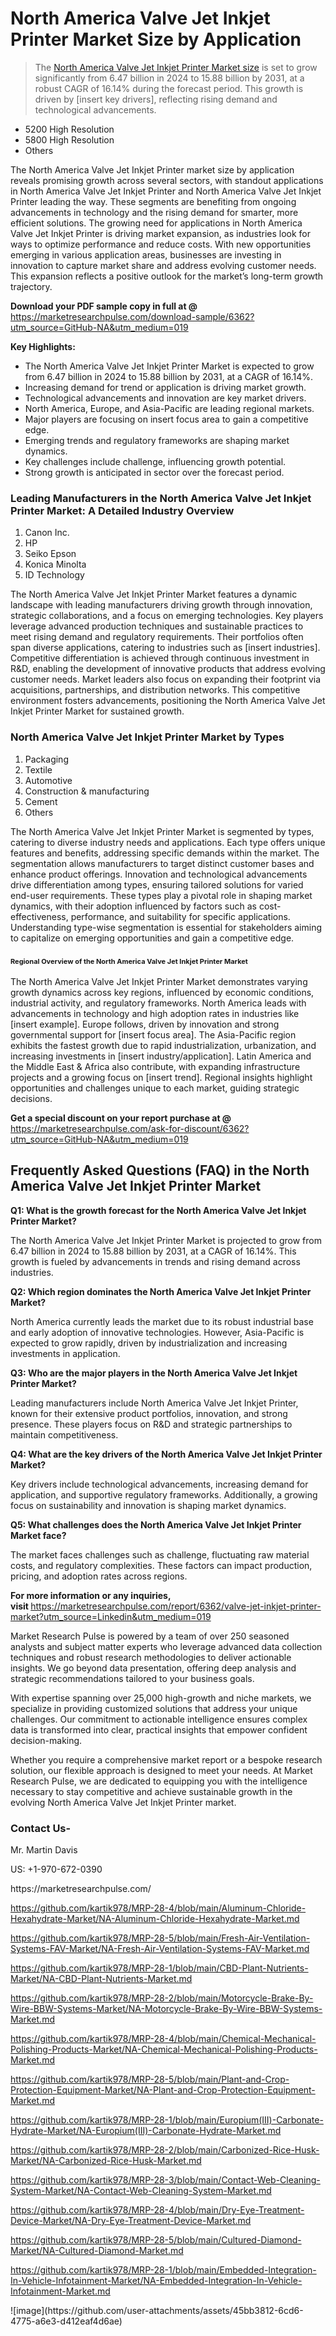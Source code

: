 <h1>North America Valve Jet Inkjet Printer Market&nbsp;Size by Application</h1><blockquote><p>The <a href="https://marketresearchpulse.com/download-sample/6362?utm_source=GitHub-NA&amp;utm_medium=019">North America Valve Jet Inkjet Printer Market size</a> is set to grow significantly from 6.47 billion in 2024 to 15.88 billion by 2031, at a robust CAGR of 16.14% during the forecast period. This growth is driven by [insert key drivers], reflecting rising demand and technological advancements.</p></blockquote><ul><li>5200 High Resolution<li> 5800 High Resolution<li> Others</li></ul><p>The North America Valve Jet Inkjet Printer market size by application reveals promising growth across several sectors, with standout applications in North America Valve Jet Inkjet Printer and North America Valve Jet Inkjet Printer leading the way. These segments are benefiting from ongoing advancements in technology and the rising demand for smarter, more efficient solutions. The growing need for applications in North America Valve Jet Inkjet Printer is driving market expansion, as industries look for ways to optimize performance and reduce costs. With new opportunities emerging in various application areas, businesses are investing in innovation to capture market share and address evolving customer needs. This expansion reflects a positive outlook for the market’s long-term growth trajectory.</p><p><strong>Download your PDF sample copy in full at @ </strong><a href="https://marketresearchpulse.com/download-sample/6362?utm_source=GitHub-NA&amp;utm_medium=019">https://marketresearchpulse.com/download-sample/6362?utm_source=GitHub-NA&amp;utm_medium=019</a></p><p><strong>Key Highlights: </strong></p><ul><li>The North America Valve Jet Inkjet Printer Market is expected to grow from 6.47 billion in 2024 to 15.88 billion by 2031, at a CAGR of 16.14%.</li><li>Increasing demand for trend or application is driving market growth.</li><li>Technological advancements and innovation are key market drivers.</li><li>North America, Europe, and Asia-Pacific are leading regional markets.</li><li>Major players are focusing on insert focus area to gain a competitive edge.</li><li>Emerging trends and regulatory frameworks are shaping market dynamics.</li><li>Key challenges include challenge, influencing growth potential.</li><li>Strong growth is anticipated in sector over the forecast period.</li></ul><h3>Leading Manufacturers in the North America Valve Jet Inkjet Printer Market: A Detailed Industry Overview</h3><ol><li>Canon Inc.</li><li>HP</li><li>Seiko Epson</li><li>Konica Minolta</li><li>ID Technology</li></ol><div class="flex max-w-full flex-col flex-grow"><div class="min-h-8 text-message flex w-full flex-col items-end gap-2 whitespace-normal break-words [.text-message+&amp;]:mt-5" dir="auto" data-message-author-role="assistant" data-message-id="fd8432e4-4910-450d-b182-61b7bfb0a01f" data-message-model-slug="gpt-4o"><div class="flex w-full flex-col gap-1 empty:hidden first:pt-[3px]"><div class="markdown prose w-full break-words dark:prose-invert light"><p>The North America Valve Jet Inkjet Printer Market features a dynamic landscape with leading manufacturers driving growth through innovation, strategic collaborations, and a focus on emerging technologies. Key players leverage advanced production techniques and sustainable practices to meet rising demand and regulatory requirements. Their portfolios often span diverse applications, catering to industries such as [insert industries]. Competitive differentiation is achieved through continuous investment in R&amp;D, enabling the development of innovative products that address evolving customer needs. Market leaders also focus on expanding their footprint via acquisitions, partnerships, and distribution networks. This competitive environment fosters advancements, positioning the North America Valve Jet Inkjet Printer Market for sustained growth.</p></div></div></div></div><h3>North America Valve Jet Inkjet Printer Market by Types</h3><ol><li>Packaging<li> Textile<li> Automotive<li> Construction & manufacturing<li> Cement<li> Others</li></ol><div class="flex max-w-full flex-col flex-grow"><div class="min-h-8 text-message flex w-full flex-col items-end gap-2 whitespace-normal break-words [.text-message+&amp;]:mt-5" dir="auto" data-message-author-role="assistant" data-message-id="084470be-0bb7-4664-bddf-5156b4f41249" data-message-model-slug="gpt-4o-mini"><div class="flex w-full flex-col gap-1 empty:hidden first:pt-[3px]"><div class="markdown prose w-full break-words dark:prose-invert light"><p>The North America Valve Jet Inkjet Printer Market is segmented by types, catering to diverse industry needs and applications. Each type offers unique features and benefits, addressing specific demands within the market. The segmentation allows manufacturers to target distinct customer bases and enhance product offerings. Innovation and technological advancements drive differentiation among types, ensuring tailored solutions for varied end-user requirements. These types play a pivotal role in shaping market dynamics, with their adoption influenced by factors such as cost-effectiveness, performance, and suitability for specific applications. Understanding type-wise segmentation is essential for stakeholders aiming to capitalize on emerging opportunities and gain a competitive edge.</p></div></div></div></div><h3><span style="font-size: 11px;">Regional Overview of the North America Valve Jet Inkjet Printer Market</span></h3><div class="flex max-w-full flex-col flex-grow"><div class="min-h-8 text-message flex w-full flex-col items-end gap-2 whitespace-normal break-words [.text-message+&amp;]:mt-5" dir="auto" data-message-author-role="assistant" data-message-id="e9038762-ce64-4e30-91c9-9bd413514231" data-message-model-slug="gpt-4o-mini"><div class="flex w-full flex-col gap-1 empty:hidden first:pt-[3px]"><div class="markdown prose w-full break-words dark:prose-invert light"><p>The North America Valve Jet Inkjet Printer Market demonstrates varying growth dynamics across key regions, influenced by economic conditions, industrial activity, and regulatory frameworks. North America leads with advancements in technology and high adoption rates in industries like [insert example]. Europe follows, driven by innovation and strong governmental support for [insert focus area]. The Asia-Pacific region exhibits the fastest growth due to rapid industrialization, urbanization, and increasing investments in [insert industry/application]. Latin America and the Middle East &amp; Africa also contribute, with expanding infrastructure projects and a growing focus on [insert trend]. Regional insights highlight opportunities and challenges unique to each market, guiding strategic decisions.</p></div></div></div></div><p><strong>Get a special discount on your report purchase at @ </strong><a href="https://marketresearchpulse.com/ask-for-discount/6362?utm_source=GitHub-NA&amp;utm_medium=019">https://marketresearchpulse.com/ask-for-discount/6362?utm_source=GitHub-NA&amp;utm_medium=019</a></p><h2>Frequently Asked Questions (FAQ) in the North America Valve Jet Inkjet Printer Market</h2><p><strong>Q1: What is the growth forecast for the North America Valve Jet Inkjet Printer Market?</strong></p><p>The North America Valve Jet Inkjet Printer Market is projected to grow from 6.47 billion in 2024 to 15.88 billion by 2031, at a CAGR of 16.14%. This growth is fueled by advancements in trends and rising demand across industries.</p><p><strong>Q2: Which region dominates the North America Valve Jet Inkjet Printer Market?</strong></p><p>North America currently leads the market due to its robust industrial base and early adoption of innovative technologies. However, Asia-Pacific is expected to grow rapidly, driven by industrialization and increasing investments in application.</p><p><strong>Q3: Who are the major players in the North America Valve Jet Inkjet Printer Market?</strong></p><p>Leading manufacturers include North America Valve Jet Inkjet Printer, known for their extensive product portfolios, innovation, and strong presence. These players focus on R&amp;D and strategic partnerships to maintain competitiveness.</p><p><strong>Q4: What are the key drivers of the North America Valve Jet Inkjet Printer Market?</strong></p><p>Key drivers include technological advancements, increasing demand for application, and supportive regulatory frameworks. Additionally, a growing focus on sustainability and innovation is shaping market dynamics.</p><p><strong>Q5: What challenges does the North America Valve Jet Inkjet Printer Market face?</strong></p><p>The market faces challenges such as challenge, fluctuating raw material costs, and regulatory complexities. These factors can impact production, pricing, and adoption rates across regions.</p><p><strong>For more information or any inquiries, visit&nbsp;</strong><a href="https://marketresearchpulse.com/report/6362/valve-jet-inkjet-printer-market?utm_source=Linkedin&utm_medium=019">https://marketresearchpulse.com/report/6362/valve-jet-inkjet-printer-market?utm_source=Linkedin&utm_medium=019</a></p><p>Market Research Pulse is powered by a team of over 250 seasoned analysts and subject matter experts who leverage advanced data collection techniques and robust research methodologies to deliver actionable insights. We go beyond data presentation, offering deep analysis and strategic recommendations tailored to your business goals.</p><p>With expertise spanning over 25,000 high-growth and niche markets, we specialize in providing customized solutions that address your unique challenges. Our commitment to actionable intelligence ensures complex data is transformed into clear, practical insights that empower confident decision-making.</p><p>Whether you require a comprehensive market report or a bespoke research solution, our flexible approach is designed to meet your needs. At Market Research Pulse, we are dedicated to equipping you with the intelligence necessary to stay competitive and achieve sustainable growth in the evolving North America Valve Jet Inkjet Printer market.</p><h3><strong>Contact Us-</strong></h3><p>Mr. Martin Davis</p><p>US: +1-970-672-0390</p><p>https://marketresearchpulse.com/</p><p><a href="https://github.com/kartik978/MRP-28-4/blob/main/Aluminum-Chloride-Hexahydrate-Market/NA-Aluminum-Chloride-Hexahydrate-Market.md">https://github.com/kartik978/MRP-28-4/blob/main/Aluminum-Chloride-Hexahydrate-Market/NA-Aluminum-Chloride-Hexahydrate-Market.md</a></p><p><a href="https://github.com/kartik978/MRP-28-5/blob/main/Fresh-Air-Ventilation-Systems-FAV-Market/NA-Fresh-Air-Ventilation-Systems-FAV-Market.md">https://github.com/kartik978/MRP-28-5/blob/main/Fresh-Air-Ventilation-Systems-FAV-Market/NA-Fresh-Air-Ventilation-Systems-FAV-Market.md</a></p><p><a href="https://github.com/kartik978/MRP-28-1/blob/main/CBD-Plant-Nutrients-Market/NA-CBD-Plant-Nutrients-Market.md">https://github.com/kartik978/MRP-28-1/blob/main/CBD-Plant-Nutrients-Market/NA-CBD-Plant-Nutrients-Market.md</a></p><p><a href="https://github.com/kartik978/MRP-28-2/blob/main/Motorcycle-Brake-By-Wire-BBW-Systems-Market/NA-Motorcycle-Brake-By-Wire-BBW-Systems-Market.md">https://github.com/kartik978/MRP-28-2/blob/main/Motorcycle-Brake-By-Wire-BBW-Systems-Market/NA-Motorcycle-Brake-By-Wire-BBW-Systems-Market.md</a></p><p><a href="https://github.com/kartik978/MRP-28-4/blob/main/Chemical-Mechanical-Polishing-Products-Market/NA-Chemical-Mechanical-Polishing-Products-Market.md">https://github.com/kartik978/MRP-28-4/blob/main/Chemical-Mechanical-Polishing-Products-Market/NA-Chemical-Mechanical-Polishing-Products-Market.md</a></p><p><a href="https://github.com/kartik978/MRP-28-5/blob/main/Plant-and-Crop-Protection-Equipment-Market/NA-Plant-and-Crop-Protection-Equipment-Market.md">https://github.com/kartik978/MRP-28-5/blob/main/Plant-and-Crop-Protection-Equipment-Market/NA-Plant-and-Crop-Protection-Equipment-Market.md</a></p><p><a href="https://github.com/kartik978/MRP-28-1/blob/main/Europium(III)-Carbonate-Hydrate-Market/NA-Europium(III)-Carbonate-Hydrate-Market.md">https://github.com/kartik978/MRP-28-1/blob/main/Europium(III)-Carbonate-Hydrate-Market/NA-Europium(III)-Carbonate-Hydrate-Market.md</a></p><p><a href="https://github.com/kartik978/MRP-28-2/blob/main/Carbonized-Rice-Husk-Market/NA-Carbonized-Rice-Husk-Market.md">https://github.com/kartik978/MRP-28-2/blob/main/Carbonized-Rice-Husk-Market/NA-Carbonized-Rice-Husk-Market.md</a></p><p><a href="https://github.com/kartik978/MRP-28-3/blob/main/Contact-Web-Cleaning-System-Market/NA-Contact-Web-Cleaning-System-Market.md">https://github.com/kartik978/MRP-28-3/blob/main/Contact-Web-Cleaning-System-Market/NA-Contact-Web-Cleaning-System-Market.md</a></p><p><a href="https://github.com/kartik978/MRP-28-4/blob/main/Dry-Eye-Treatment-Device-Market/NA-Dry-Eye-Treatment-Device-Market.md">https://github.com/kartik978/MRP-28-4/blob/main/Dry-Eye-Treatment-Device-Market/NA-Dry-Eye-Treatment-Device-Market.md</a></p><p><a href="https://github.com/kartik978/MRP-28-5/blob/main/Cultured-Diamond-Market/NA-Cultured-Diamond-Market.md">https://github.com/kartik978/MRP-28-5/blob/main/Cultured-Diamond-Market/NA-Cultured-Diamond-Market.md</a></p><p><a href="https://github.com/kartik978/MRP-28-1/blob/main/Embedded-Integration-In-Vehicle-Infotainment-Market/NA-Embedded-Integration-In-Vehicle-Infotainment-Market.md">https://github.com/kartik978/MRP-28-1/blob/main/Embedded-Integration-In-Vehicle-Infotainment-Market/NA-Embedded-Integration-In-Vehicle-Infotainment-Market.md</a></p>
![image](https://github.com/user-attachments/assets/45bb3812-6cd6-4775-a6e3-d412eaf4d6ae)
